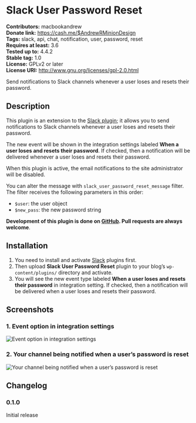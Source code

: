 # Slack User Password Reset #
**Contributors:**      macbookandrew  
**Donate link:**       https://cash.me/$AndrewRMinionDesign  
**Tags:**              slack, api, chat, notification, user, password, reset  
**Requires at least:** 3.6  
**Tested up to:**      4.4.2  
**Stable tag:**        1.0  
**License:**           GPLv2 or later  
**License URI:**       http://www.gnu.org/licenses/gpl-2.0.html  

Send notifications to Slack channels whenever a user loses and resets their password.

## Description ##

This plugin is an extension to the [Slack plugin](http://wordpress.org/plugins/slack); it allows you to send notifications to Slack channels whenever a user loses and resets their password.

The new event will be shown in the integration settings labeled **When a user loses and resets their password**. If checked, then a notification will be delivered whenever a user loses and resets their password.

When this plugin is active, the email notifications to the site administrator will be disabled.

You can alter the message with `slack_user_password_reset_message` filter. The filter receives the following parameters in this order:

* `$user`: the user object
* `$new_pass`: the new password string

**Development of this plugin is done on [GitHub](https://github.com/macbookandrew/wp-slack-user-password-reset/). Pull requests are always welcome**.

## Installation ##

1. You need to install and activate [Slack](http://wordpress.org/plugins/slack) plugins first.
1. Then upload **Slack User Password Reset** plugin to your blog’s `wp-content/plugins/` directory and activate.
1. You will see the new event type labeled **When a user loses and resets their password** in integration setting. If checked, then a notification will be delivered when a user loses and resets their password.

## Screenshots ##

### 1. Event option in integration settings ###
![Event option in integration settings](http://s.wordpress.org/extend/plugins/slack-user-password-reset/screenshot-1.png)

### 2. Your channel being notified when a user’s password is reset ###
![Your channel being notified when a user’s password is reset](http://s.wordpress.org/extend/plugins/slack-user-password-reset/screenshot-2.png)


## Changelog ##

### 0.1.0 ###
Initial release
